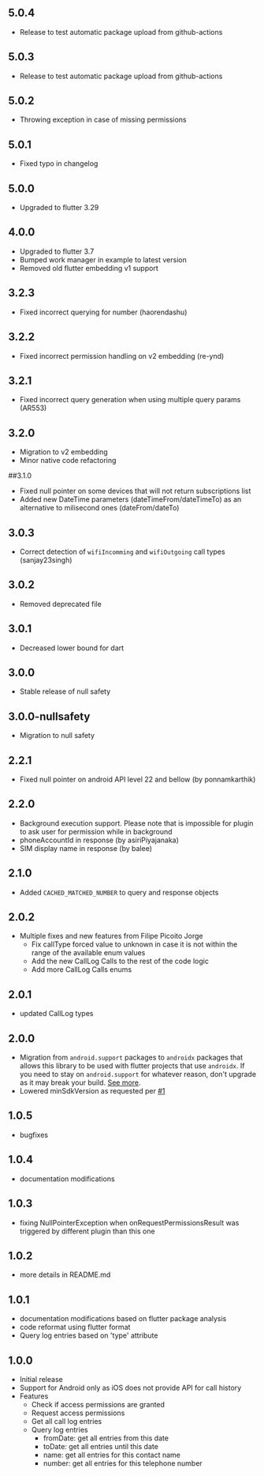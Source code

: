 ## 5.0.4
* Release to test automatic package upload from github-actions

## 5.0.3
* Release to test automatic package upload from github-actions

## 5.0.2
* Throwing exception in case of missing permissions

## 5.0.1
* Fixed typo in changelog

## 5.0.0
* Upgraded to flutter 3.29

## 4.0.0
* Upgraded to flutter 3.7
* Bumped work manager in example to latest version
* Removed old flutter embedding v1 support 

## 3.2.3
* Fixed incorrect querying for number (haorendashu)

## 3.2.2
* Fixed incorrect permission handling on v2 embedding (re-ynd)

## 3.2.1
* Fixed incorrect query generation when using multiple query params (AR553)

## 3.2.0
* Migration to v2 embedding
* Minor native code refactoring

##3.1.0
* Fixed null pointer on some devices that will not return subscriptions list
* Added new DateTime parameters (dateTimeFrom/dateTimeTo) as an alternative to milisecond ones (dateFrom/dateTo)

## 3.0.3
* Correct detection of ``wifiIncomming`` and ``wifiOutgoing`` call types (sanjay23singh)
## 3.0.2
* Removed deprecated file

## 3.0.1
* Decreased lower bound for  dart

## 3.0.0
* Stable release of null safety

## 3.0.0-nullsafety
* Migration to null safety

## 2.2.1
* Fixed null pointer on android API level 22 and bellow (by ponnamkarthik)

## 2.2.0
* Background execution support. Please note that is impossible for plugin to ask user for permission while in background
* phoneAccountId in response (by asiriPiyajanaka)
* SIM display name in response (by balee)

## 2.1.0
* Added ```CACHED_MATCHED_NUMBER``` to query and response objects

## 2.0.2
* Multiple fixes and new features from Filipe Picoito Jorge
    * Fix callType forced value to unknown in case it is not within the range of the available enum values
    * Add the new CallLog Calls to the rest of the code logic
    * Add more CallLog Calls enums

## 2.0.1
* updated CallLog types

## 2.0.0
* Migration from ```android.support``` packages to ```androidx``` packages that allows this library to be used with flutter projects that use ```androidx```. If you need to stay on ```android.support``` for whatever reason, don't upgrade as it may break your build. [See more](https://flutter.io/docs/development/packages-and-plugins/androidx-compatibility).  
* Lowered minSdkVersion as requested per [#1](https://github.com/4Q-s-r-o/call_log/issues/1)

## 1.0.5
* bugfixes

## 1.0.4
* documentation modifications

## 1.0.3

* fixing NullPointerException when onRequestPermissionsResult was triggered by different plugin than this one

## 1.0.2

* more details in README.md

## 1.0.1

* documentation modifications based on flutter package analysis
* code reformat using flutter format
* Query log entries based on 'type' attribute

## 1.0.0

* Initial release
* Support for Android only as iOS does not provide API for call history
* Features
    * Check if access permissions are granted
    * Request access permissions
    * Get all call log entries
    * Query log entries
        * fromDate: get all entries from this date
        * toDate: get all entries until this date
        * name: get all entries for this contact name
        * number: get all entries for this telephone number
